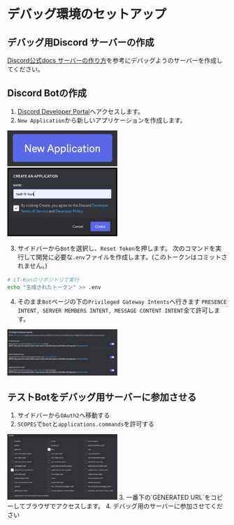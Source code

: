 # デバッグ環境のセットアップ
## デバッグ用Discord サーバーの作成
[Discord公式docs サーバーの作り方](https://support.discord.com/hc/ja/articles/204849977-%E3%82%B5%E3%83%BC%E3%83%90%E3%83%BC%E3%81%AE%E4%BD%9C%E6%88%90%E3%81%AE%E4%BB%95%E6%96%B9)を参考にデバッグようのサーバーを作成してください。

## Discord Botの作成
1. [Discord Developer Portal](https://discord.com/developers/applications)へアクセスします。
2. `New Application`から新しいアプリケーションを作成します。
<img src="./images/new_application.png" width="50%" />
<img src="./images/create_app.png" width="50%"/>

3. サイドバーから`Bot`を選択し、`Reset Token`を押します。
次のコマンドを実行して開発に必要な`.env`ファイルを作成します。(このトークンはコミットされません。)  
```sh
# LT-Kunのリポジトリで実行
echo "生成されたトークン" >> .env
```

4. そのまま`Bot`ページの下の`Privileged Gateway Intents`へ行きます
`PRESENCE INTENT, SERVER MEMBERS INTENT, MESSAGE CONTENT INTENT`全て許可します。  

<img src="./images/allow_intents.png" width="50%"/>

## テストBotをデバッグ用サーバーに参加させる
1. サイドバーから`OAuth2`へ移動する
2. `SCOPES`で`bot`と`applications.commands`を許可する
<img src="./images/scopes.png" width="50%"/>
3. 一番下の`GENERATED URL`をコピーしてブラウザでアクセスします。
4. デバッグ用のサーバーに参加させてください
